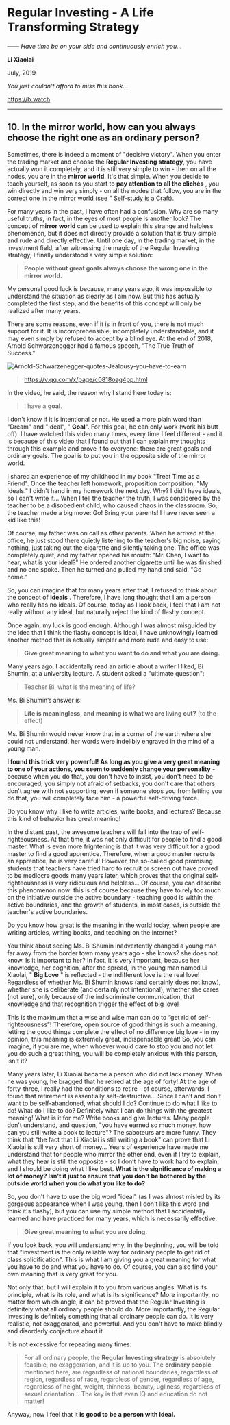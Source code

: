 # Regular Investing - A Life Transforming Strategy

*—— Have time be on your side and continuously enrich you...*

**Li Xiaolai**

July, 2019

*You just couldn't afford to miss this book...*

https://b.watch

---

## 10. In the mirror world, how can you always choose the right one as an ordinary person?

Sometimes, there is indeed a moment of "decisive victory". When you enter the trading market and choose the **Regular Investing strategy**, you have actually won it completely, and it is still very simple to win - then on all the nodes, you are in the **mirror world**. It's that simple. When you decide to teach yourself, as soon as you start to **pay attention to all the clichés** , you win directly and win very simply - on all the nodes that follow, you are in the correct one in the mirror world (see " [Self-study is a Craft](https://github.com/selfteaching/the-craft-of-selfteaching)).

For many years in the past, I have often had a confusion. Why are so many useful truths, in fact, in the eyes of most people is another look? The concept of **mirror world** can be used to explain this strange and helpless phenomenon, but it does not directly provide a solution that is truly simple and rude and directly effective. Until one day, in the trading market, in the investment field, after witnessing the magic of the Regular Investing strategy, I finally understood a very simple solution:

> **People without great goals always choose the wrong one in the mirror world.**

My personal good luck is because, many years ago, it was impossible to understand the situation as clearly as I am now. But this has actually completed the first step, and the benefits of this concept will only be realized after many years.

There are some reasons, even if it is in front of you, there is not much support for it. It is incomprehensible, incompletely understandable, and it may even simply by refused to accept by a blind eye. At the end of 2018, Arnold Schwarzenegger had a famous speech, "The True Truth of Success."

![Arnold-Schwarzenegger-quotes-Jealousy-you-have-to-earn](../images/Arnold-Schwarzenegger-quotes-Jealousy-you-have-to-earn.jpg)

> https://v.qq.com/x/page/c0818oag4pp.html

In the video, he said, the reason why I stand here today is:

> I have a **goal**.

I don't know if it is intentional or not. He used a more plain word than "Dream" and "Ideal", " **Goal**". For this goal, he can only work (work his butt off). I have watched this video many times, every time I feel different - and it is because of this video that I found out that I can explain my thoughts through this example and prove it to everyone: there are great goals and ordinary goals. The goal is to put you in the opposite side of the mirror world.

I shared an experience of my childhood in my book "Treat Time as a Friend". Once the teacher left homework, proposition composition, "My Ideals." I didn't hand in my homework the next day. Why? I did't have ideals, so I can't write it... When I tell the teacher the truth, I was considered by the teacher to be a disobedient child, who caused chaos in the classroom. So, the teacher made a big move: Go! Bring your parents! I have never seen a kid like this!

Of course, my father was on call as other parents. When he arrived at the office, he just stood there quietly listening to the teacher's big noise, saying nothing, just taking out the cigarette and silently taking one. The office was completely quiet, and my father opened his mouth: "Mr. Chen, I want to hear, what is your ideal?" He ordered another cigarette until he was finished and no one spoke. Then he turned and pulled my hand and said, "Go home."

So, you can imagine that for many years after that, I refused to think about the concept of **ideals** . Therefore, I have long thought that I am a person who really has no ideals. Of course, today as I look back, I feel that I am not really without any ideal, but naturally reject the kind of flashy concept.

Once again, my luck is good enough. Although I was almost misguided by the idea that I think the flashy concept is ideal, I have unknowingly learned another method that is actually simpler and more rude and easy to use:

> **Give great meaning to what you want to do and what you are doing.**

Many years ago, I accidentally read an article about a writer I liked, Bi Shumin, at a university lecture. A student asked a "ultimate question":

> Teacher Bi, what is the meaning of life?

Ms. Bi Shumin’s answer is:

> **Life is meaningless, and meaning is what we are living out?** (to the effect)

Ms. Bi Shumin would never know that in a corner of the earth where she could not understand, her words were indelibly engraved in the mind of a young man.

**I found this trick very powerful! As long as you give a very great meaning to one of your actions, you seem to suddenly change your personality** - because when you do that, you don't have to insist, you don't need to be encouraged, you simply not afraid of setbacks, you don't care that others don't agree with not supporting, even if someone stops you from letting you do that, you will completely face him - a powerful self-driving force.

Do you know why I like to write articles, write books, and lectures? Because this kind of behavior has great meaning!

In the distant past, the awesome teachers will fall into the trap of self-righteousness. At that time, it was not only difficult for people to find a good master. What is even more frightening is that it was very difficult for a good master to find a good apprentice. Therefore, when a good master recruits an apprentice, he is very careful! However, the so-called good promising students that teachers have tried hard to recruit or screen out have proved to be mediocre goods many years later, which proves that the original self-righteousness is very ridiculous and helpless... Of course, you can describe this phenomenon now: this is of course because they have to rely too much on the initiative outside the active boundary - teaching good is within the active boundaries, and the growth of students, in most cases, is outside the teacher's active boundaries.

Do you know how great is the meaning in the world today, when people are writing articles, writing books, and teaching on the Internet?

You think about seeing Ms. Bi Shumin inadvertently changed a young man far away from the border town many years ago - she knows? she does not know. Is it important to her? In fact, it is very important, because her knowledge, her cognition, after the spread, in the young man named Li Xiaolai, " **Big Love** " is reflected - the indifferent love is the real love! Regardless of whether Ms. Bi Shumin knows (and certainly does not know), whether she is deliberate (and certainly not intentional), whether she cares (not sure), only because of the indiscriminate communication, that knowledge and that recognition trigger the effect of big love!

This is the maximum that a wise and wise man can do to “get rid of self-righteousness”! Therefore, open source of good things is such a meaning, letting the good things complete the effect of no difference big love - in my opinion, this meaning is extremely great, indispensable great! So, you can imagine, if you are me, when whoever would dare to stop you and not let you do such a great thing, you will be completely anxious with this person, isn't it?

Many years later, Li Xiaolai became a person who did not lack money. When he was young, he bragged that he retired at the age of forty! At the age of forty-three, I really had the conditions to retire - of course, afterwards, I found that retirement is essentially self-destructive... Since I can't and don't want to be self-abandoned, what should I do? Continue to do what I like to do! What do I like to do? Definitely what I can do things with the greatest meaning! What is it for me? Write books and give lectures. Many people don't understand, and question, "you have earned so much money, how can you still write a book to lecture"? The saboteurs are more funny. They think that "the fact that Li Xiaolai is still writing a book" can prove that Li Xiaolai is still very short of money... Years of experience have made me understand that for people who mirror the other end, even if I try to explain, what they hear is still the opposite - so I don’t have to work hard to explain, and I should be doing what I like best. **What is the significance of making a lot of money? Isn't it just to ensure that you don't be bothered by the outside world when you do what you like to do?**

So, you don't have to use the big word "ideal"  (as I was almost misled by its gorgeous appearance when I was young, then I don't like this word and think it's flashy), but you can use my simple method that I accidentally learned and have practiced for many years, which is necessarily effective:

> **Give great meaning to what you are doing.**

If you look back, you will understand why, in the beginning, you will be told that "investment is the only reliable way for ordinary people to get rid of class solidification". This is what I am giving you a great meaning for what you have to do and what you have to do. Of course, you can also find your own meaning that is very great for you.

Not only that, but I will explain it to you from various angles. What is its principle, what is its role, and what is its significance? More importantly, no matter from which angle, it can be proved that the Regular Investing is definitely what all ordinary people should do. More importantly, the Regular Investing is definitely something that all ordinary people can do. It is very realistic, not exaggerated, and powerful. And you don't have to make blindly and disorderly conjecture about it.

It is not excessive for repeating many times:

> For all ordinary people, the **Regular Investing strategy** is absolutely feasible, no exaggeration, and it is up to you. The **ordinary people** mentioned here, are regardless of national boundaries, regardless of region, regardless of race, regardless of gender, regardless of age, regardless of height, weight, thinness, beauty, ugliness, regardless of sexual orientation... The key is that even IQ and education do not matter!

Anyway, now I feel that it **is good to be a person with ideal.**

